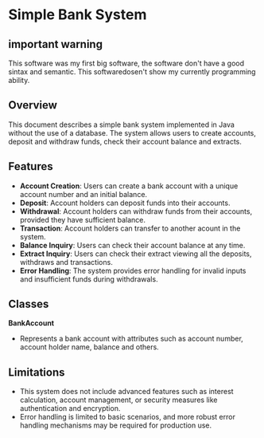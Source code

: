 # Simple Bank System 

## important warning
This software was my first big software, the software don't have a good sintax and semantic. This softwaredosen't show my currently programming ability.

## Overview
This document describes a simple bank system implemented in Java without the use of a database. The system allows users to create accounts, deposit and withdraw funds, check their account balance and extracts.

## Features
- **Account Creation**: Users can create a bank account with a unique account number and an initial balance.
- **Deposit**: Account holders can deposit funds into their accounts.
- **Withdrawal**: Account holders can withdraw funds from their accounts, provided they have sufficient balance.
- **Transaction**: Account holders can transfer to another acount in the system.
- **Balance Inquiry**: Users can check their account balance at any time.
- **Extract Inquiry**: Users can check their extract viewing all the deposits, withdraws and transactions.
- **Error Handling**: The system provides error handling for invalid inputs and insufficient funds during withdrawals.

## Classes
  **BankAccount**
   - Represents a bank account with attributes such as account number, account holder name, balance and others.

## Limitations
- This system does not include advanced features such as interest calculation, account management, or security measures like authentication and encryption.
- Error handling is limited to basic scenarios, and more robust error handling mechanisms may be required for production use.
